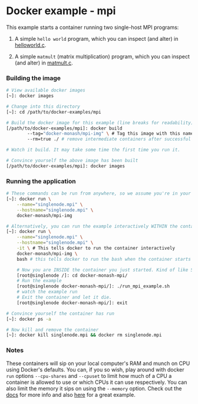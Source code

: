 # Docker example - mpi

This example starts a container running two single-host MPI programs:

1. A simple `hello world` program, which you can inspect (and alter) in [helloworld.c](helloworld.c).

1. A simple `matmult` (matrix multiplication) program, which you can inspect (and alter) in [matmult.c](matmult.c).

### Building the image

```bash
# View available docker images
[~]: docker images

# Change into this directory
[~]: cd /path/to/docker-examples/mpi

# Build the docker image for this example (line breaks for readability)
[/path/to/docker-examples/mpi]: docker build
        --tag="docker-monash/mpi-img" \ # Tag this image with this name
        --rm=true ./ # remove intermediate containers after successful build

# Watch it build. It may take some time the first time you run it.

# Convince yourself the above image has been built
[/path/to/docker-examples/mpi]: docker images

```

### Running the application

```bash
# These commands can be run from anywhere, so we assume you're in your home directory (~)
[~]: docker run \
    --name="singlenode.mpi" \
    --hostname="singlenode.mpi" \
    docker-monash/mpi-img

# Alternatively, you can run the example interactively WITHIN the container with:
[~]: docker run \
    --name="singlenode.mpi" \
    --hostname="singlenode.mpi" \
    -it \ # This tells docker to run the container interactively
    docker-monash/mpi-img \
    bash # this tells docker to run the bash when the container starts

    # Now you are INSIDE the container you just started. Kind of like SSH-ing into it
    [root@singlenode /]: cd docker-monash-mpi/
    # Run the example
    [root@singlenode docker-monash-mpi/]: ./run_mpi_example.sh
    # watch the example run
    # Exit the container and let it die.
    [root@singlenode docker-monash-mpi/]: exit

# Convince yourself the container has run
[~]: docker ps -a

# Now kill and remove the container
[~]: docker kill singlenode.mpi && docker rm singlenode.mpi

```

### Notes

These containers will sip on your local computer's RAM and munch on CPU using Docker's defaults. You can, if you so wish, play around with docker `run` options `--cpu-shares` and `--cpuset` to limit how much of a CPU a container is allowed to use or which CPUs it can use respectively. You can also limit the memory it sips on using the `--memory` option. Check out the [docs](http://docs.docker.com/reference/commandline/cli/#run) for more info and also [here](http://agileek.github.io/docker/2014/08/06/docker-cpuset/) for a great example.